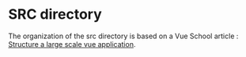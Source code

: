 # SRC directory
The organization of the src directory is based on a Vue School article :  [Structure a large scale vue application](https://vueschool.io/articles/vuejs-tutorials/how-to-structure-a-large-scale-vue-js-application/).
